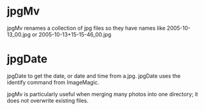 jpgMv
=====
jpgMv renames a collection of jpg files so they have
names like 2005-10-13_00.jpg or 2005-10-13+15-15-46_00.jpg

jpgDate
=======
jpgDate to get the date, or date and time from a.jpg.
jpgDate uses the identify command from ImageMagic.

jpgMv is particularly useful when merging many photos into one directory;
it does not overwrite existing files.
